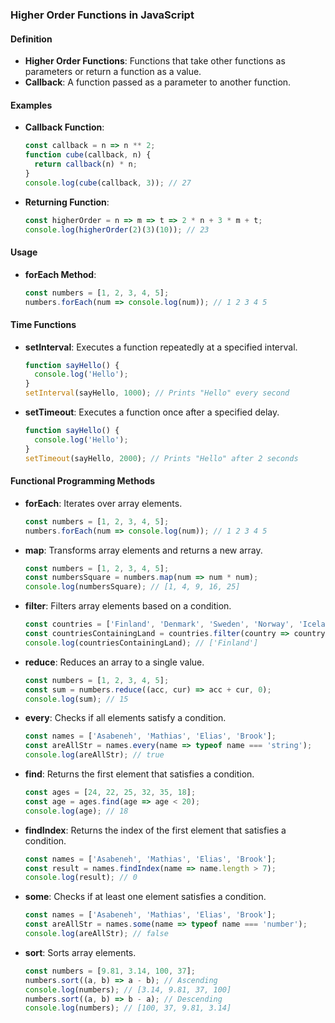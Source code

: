 ### Higher Order Functions in JavaScript

#### Definition
- **Higher Order Functions**: Functions that take other functions as parameters or return a function as a value.
- **Callback**: A function passed as a parameter to another function.

#### Examples
- **Callback Function**:
  ```js
  const callback = n => n ** 2;
  function cube(callback, n) {
    return callback(n) * n;
  }
  console.log(cube(callback, 3)); // 27
  ```

- **Returning Function**:
  ```js
  const higherOrder = n => m => t => 2 * n + 3 * m + t;
  console.log(higherOrder(2)(3)(10)); // 23
  ```

#### Usage
- **forEach Method**:
  ```js
  const numbers = [1, 2, 3, 4, 5];
  numbers.forEach(num => console.log(num)); // 1 2 3 4 5
  ```

#### Time Functions
- **setInterval**: Executes a function repeatedly at a specified interval.
  ```js
  function sayHello() {
    console.log('Hello');
  }
  setInterval(sayHello, 1000); // Prints "Hello" every second
  ```

- **setTimeout**: Executes a function once after a specified delay.
  ```js
  function sayHello() {
    console.log('Hello');
  }
  setTimeout(sayHello, 2000); // Prints "Hello" after 2 seconds
  ```

#### Functional Programming Methods
- **forEach**: Iterates over array elements.
  ```js
  const numbers = [1, 2, 3, 4, 5];
  numbers.forEach(num => console.log(num)); // 1 2 3 4 5
  ```

- **map**: Transforms array elements and returns a new array.
  ```js
  const numbers = [1, 2, 3, 4, 5];
  const numbersSquare = numbers.map(num => num * num);
  console.log(numbersSquare); // [1, 4, 9, 16, 25]
  ```

- **filter**: Filters array elements based on a condition.
  ```js
  const countries = ['Finland', 'Denmark', 'Sweden', 'Norway', 'Iceland'];
  const countriesContainingLand = countries.filter(country => country.includes('land'));
  console.log(countriesContainingLand); // ['Finland']
  ```

- **reduce**: Reduces an array to a single value.
  ```js
  const numbers = [1, 2, 3, 4, 5];
  const sum = numbers.reduce((acc, cur) => acc + cur, 0);
  console.log(sum); // 15
  ```

- **every**: Checks if all elements satisfy a condition.
  ```js
  const names = ['Asabeneh', 'Mathias', 'Elias', 'Brook'];
  const areAllStr = names.every(name => typeof name === 'string');
  console.log(areAllStr); // true
  ```

- **find**: Returns the first element that satisfies a condition.
  ```js
  const ages = [24, 22, 25, 32, 35, 18];
  const age = ages.find(age => age < 20);
  console.log(age); // 18
  ```

- **findIndex**: Returns the index of the first element that satisfies a condition.
  ```js
  const names = ['Asabeneh', 'Mathias', 'Elias', 'Brook'];
  const result = names.findIndex(name => name.length > 7);
  console.log(result); // 0
  ```

- **some**: Checks if at least one element satisfies a condition.
  ```js
  const names = ['Asabeneh', 'Mathias', 'Elias', 'Brook'];
  const areAllStr = names.some(name => typeof name === 'number');
  console.log(areAllStr); // false
  ```

- **sort**: Sorts array elements.
  ```js
  const numbers = [9.81, 3.14, 100, 37];
  numbers.sort((a, b) => a - b); // Ascending
  console.log(numbers); // [3.14, 9.81, 37, 100]
  numbers.sort((a, b) => b - a); // Descending
  console.log(numbers); // [100, 37, 9.81, 3.14]
  ```